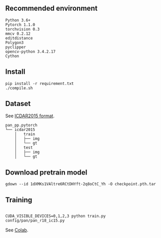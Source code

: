 ## Recommended environment
```
Python 3.6+
Pytorch 1.1.0
torchvision 0.3
mmcv 0.2.12
editdistance
Polygon3
pyclipper
opencv-python 3.4.2.17
Cython
```

## Install
```shell script
pip install -r requirement.txt
./compile.sh
```
## Dataset
See [ICDAR2015 format](https://rrc.cvc.uab.es/?ch=4&com=tasks).
```none
pan_pp.pytorch
└── icdar2015
    │   train
    │   ├── img
    │   └── gt
    │   test
    │   ├── img
    │   └── gt
```

## Download pretrain model
```
gdown --id 1dXMKs1VAltre6RCtDHYft-2q8oCtC_Yh -O checkpoint.pth.tar
```

## Training
```shell script

CUDA_VISIBLE_DEVICES=0,1,2,3 python train.py config/pan/pan_r18_ic15.py
```

See [Colab](https://colab.research.google.com/drive/153gGIa9zAKQskd6jOitc8emS3mfO6Ab_?usp=sharing).
